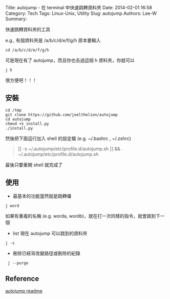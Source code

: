 Title: autojump - 在 terminal 中快速跳轉資料夾
Date: 2014-02-01 16:58
Category: Tech
Tags: Linux-Unix, Utility
Slug: autojump
Authors: Lee-W
Summary:

快速跳轉資料夾的工具

<!--more-->

e.g.,
有個資料夾是 /a/b/c/d/e/f/g/h
原本要輸入

```shell
cd /a/b/c/d/e/f/g/h
```

可是現在有了 autojump，而且你也去過這個 h 資料夾，你就可以

```shell
j h
```

很方便吧！！！

## 安裝

```shell
cd /tmp
git clone https://github.com/joelthelion/autojump
cd autojump
chmod +x install.py
./install.py
```

然後把下面這行加入 shell 的設定檔 (e.g. ~/.bashrc  ,  ~/.zshrc)
> [[ -s ~/.autojump/etc/profile.d/autojump.sh ]] && . ~/.autojump/etc/profile.d/autojump.sh

最後只要重開 shell 就完成了

## 使用

* 最基本的功能當然就是跳轉囉

```shell
j word
```

如果有重複的名稱 (e.g. worda, wordb)，就在打一次同樣的指令，就會跳到下一個

* list 現在 autojump 可以跳到的資料夾

```shell
j -s
```

* 刪除已經背改變路徑或刪除的紀錄

```shell
 j --purge
```

## Reference

[autojump readme](https://github.com/joelthelion/autojump/blob/master/README.md)
